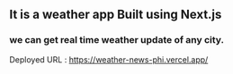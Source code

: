 ## It is a weather app Built using Next.js
### we can get real time weather update of any city.

Deployed URL : https://weather-news-phi.vercel.app/
